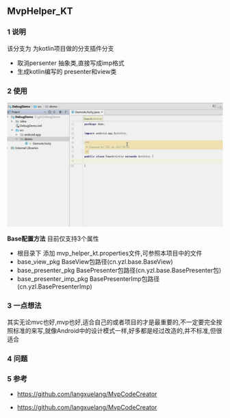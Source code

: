 ## MvpHelper_KT

### 1 说明

该分支为 为kotlin项目做的分支插件分支
- 取消persenter 抽象类,直接写成imp格式
- 生成kotlin编写的 presenter和view类

### 2 使用

![Alt+Insert][1]

**Base配置方法**
目前仅支持3个属性

- 根目录下 添加 mvp_helper_kt.properties文件,可参照本项目中的文件
- base_view_pkg BaseView包路径(cn.yzl.base.BaseView)
- base_presenter_pkg BasePresenter包路径(cn.yzl.base.BasePresenter包)
- base_presenter_imp_pkg BasePresenterImp包路径(cn.yzl.BasePresenterImp)



### 3 一点想法

其实无论mvc也好,mvp也好,适合自己的或者项目的才是最重要的,不一定要完全按照标准的来写,就像Android中的设计模式一样,好多都是经过改造的,并不标准,但很适合

### 4 问题

### 5 参考

- https://github.com/langxuelang/MvpCodeCreator
- https://github.com/langxuelang/MvpCodeCreator


  [1]: https://github.com/yizeliang/MvpHelper_KT/blob/master/screenshots/1.gif